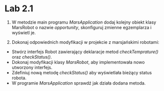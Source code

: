 # Lab 2.1

1. W metodzie main programu *MarsApplication* dodaj kolejny obiekt klasy MarsRobot o nazwie *opportunity*, skonfiguruj zmienne egzemplarza i wyświetl je.

2. Dokonaj odpowiednich modyfikacji w projekcie z marsjańskimi robotami:
- Stwórz interfejs Robot zawierający deklaracje metod *checkTemprature()* oraz *checkStatus()*.
- Dokonaj modyfikacji klasy *MarsRobot*, aby implementowała nowo utworzony interfejs.
- Zdefiniuj nową metodę *checkStatus()* aby wyświetlała bieżący status robota.
- W programie *MarsApplication* sprawdź jak działa dodana metoda.
